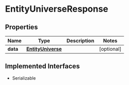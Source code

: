 

# EntityUniverseResponse


## Properties

Name | Type | Description | Notes
------------ | ------------- | ------------- | -------------
**data** | [**EntityUniverse**](EntityUniverse.md) |  |  [optional]


## Implemented Interfaces

* Serializable



